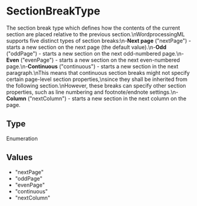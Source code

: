 # SectionBreakType

The section break type which defines how the contents of the current section are placed relative to the previous section.\nWordprocessingML supports five distinct types of section breaks:\n-**Next page** ("nextPage") - starts a new section on the next page (the default value).\n-**Odd** ("oddPage") - starts a new section on the next odd-numbered page.\n-**Even** ("evenPage") - starts a new section on the next even-numbered page.\n-**Continuous** ("continuous") - starts a new section in the next paragraph.\nThis means that continuous section breaks might not specify certain page-level section properties,\nsince they shall be inherited from the following section.\nHowever, these breaks can specify other section properties, such as line numbering and footnote/endnote settings.\n-**Column** ("nextColumn") - starts a new section in the next column on the page.

## Type

Enumeration

## Values

- "nextPage"
- "oddPage"
- "evenPage"
- "continuous"
- "nextColumn"
